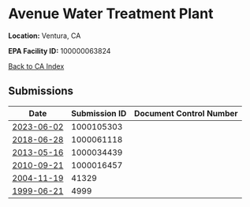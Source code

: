 # Avenue Water Treatment Plant

**Location:** Ventura, CA

**EPA Facility ID:** 100000063824

[Back to CA Index](../../index.md)

## Submissions

| Date | Submission ID | Document Control Number |
|------|--------------|-------------------------|
| [2023-06-02](submissions/1000105303.md) | 1000105303 |  |
| [2018-06-28](submissions/1000061118.md) | 1000061118 |  |
| [2013-05-16](submissions/1000034439.md) | 1000034439 |  |
| [2010-09-21](submissions/1000016457.md) | 1000016457 |  |
| [2004-11-19](submissions/41329.md) | 41329 |  |
| [1999-06-21](submissions/4999.md) | 4999 |  |
